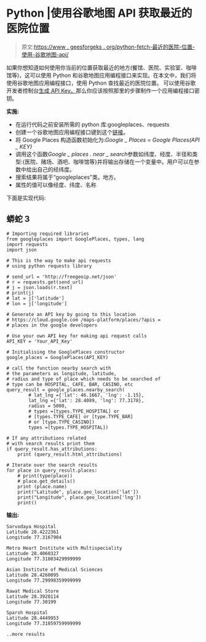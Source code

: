 # Python |使用谷歌地图 API 获取最近的医院位置

> 原文:[https://www . geesforgeks . org/python-fetch-最近的医院-位置-使用-谷歌地图-api/](https://www.geeksforgeeks.org/python-fetch-nearest-hospital-locations-using-googlemaps-api/)

如果你想知道如何使用你当前的位置获取最近的地方(餐馆、医院、实验室、咖啡馆等)，这可以使用 Python 和谷歌地图应用编程接口来实现。在本文中，我们将使用谷歌地图应用编程接口，使用 Python 查找最近的医院位置。
可以使用谷歌开发者控制台[生成 API Key。](https://cloud.google.com/maps-platform/places/?apis=places)那么你应该按照那里的步骤制作一个应用编程接口密钥。

**实施:**

*   在运行代码之前安装所需的 python 库:googleplaces、requests
*   创建一个谷歌地图应用编程接口键到这个[链接](https://cloud.google.com/maps-platform/places/?apis=places)。
*   将 Google Places 构造函数初始化为:*Google _ Places = Google Places(API _ KEY)*
*   调用这个函数*Google _ places . near _ search*参数如纬度、经度、半径和类型:{医院、赌场、酒吧、咖啡馆等}并将输出存储在一个变量中。用户可以在参数中给出自己的经纬度。
*   搜索结果将属于“googleplaces”类。地方。
*   属性的值可以像经度、纬度、名称

下面是实现代码:

## 蟒蛇 3

```
# Importing required libraries
from googleplaces import GooglePlaces, types, lang
import requests
import json

# This is the way to make api requests
# using python requests library

# send_url = 'http://freegeoip.net/json'
# r = requests.get(send_url)
# j = json.loads(r.text)
# print(j)
# lat = j['latitude']
# lon = j['longitude']

# Generate an API key by going to this location
# https://cloud.google.com /maps-platform/places/?apis =
# places in the google developers

# Use your own API key for making api request calls
API_KEY = 'Your_API_Key'

# Initialising the GooglePlaces constructor
google_places = GooglePlaces(API_KEY)

# call the function nearby search with
# the parameters as longitude, latitude,
# radius and type of place which needs to be searched of
# type can be HOSPITAL, CAFE, BAR, CASINO, etc
query_result = google_places.nearby_search(
        # lat_lng ={'lat': 46.1667, 'lng': -1.15},
        lat_lng ={'lat': 28.4089, 'lng': 77.3178},
        radius = 5000,
        # types =[types.TYPE_HOSPITAL] or
        # [types.TYPE_CAFE] or [type.TYPE_BAR]
        # or [type.TYPE_CASINO])
        types =[types.TYPE_HOSPITAL])

# If any attributions related
# with search results print them
if query_result.has_attributions:
    print (query_result.html_attributions)

# Iterate over the search results
for place in query_result.places:
    # print(type(place))
    # place.get_details()
    print (place.name)
    print("Latitude", place.geo_location['lat'])
    print("Longitude", place.geo_location['lng'])
    print()
```

**输出:**

```
Sarvodaya Hospital
Latitude 28.4222361
Longitude 77.3167904

Metro Heart Institute with Multispeciality
Latitude 28.4060327
Longitude 77.31803429999999

Asian Institute of Medical Sciences
Latitude 28.4260095
Longitude 77.29998359999999

Rawat Medical Store
Latitude 28.3928114
Longitude 77.30199

Sparsh Hospital
Latitude 28.4449953
Longitude 77.31859759999999

..more results 
```